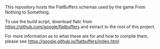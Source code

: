 This repository hosts the FlatBuffers schemas used by the game From Nothing to Something. 


To use the build script, download flatc from https://github.com/google/flatbuffers and extract to the root of this project.

For more information as to what these are for and how to compile them, please see https://google.github.io/flatbuffers/index.html